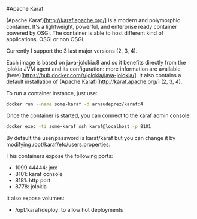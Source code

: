 #Apache Karaf

(Apache Karaf)[http://karaf.apache.org/] is a modern and polymorphic container.
It's a lightweight, powerful, and enterprise ready container powered by OSGi.
The container is able to host different kind of applications, OSGi or non OSGi.

Currently I support the 3 last major versions (2, 3, 4).

Each image is based on java-jolokia:8 and so it benefits directly from the jolokia JVM agent and its configuration: more information are available (here)[https://hub.docker.com/r/jolokia/java-jolokia/].
It also contains a default installation of (Apache Karaf)[http://karaf.apache.org/] (2, 3, 4).

To run a container instance, just use: 

```sh
docker run --name some-karaf -d arnaudeprez/karaf:4
```

Once the container is started, you can connect to the karaf admin console: 

```sh
docker exec -ti some-karaf ssh karaf@localhost -p 8101
```

By default the user/password is karaf/karaf but you can change it by modifying /opt/karaf/etc/users.properties.

This containers expose the following ports: 
* 1099 44444: jmx 
* 8101: karaf console 
* 8181: http port 
* 8778: jolokia

It also expose volumes: 
* /opt/karaf/deploy: to allow hot deployments